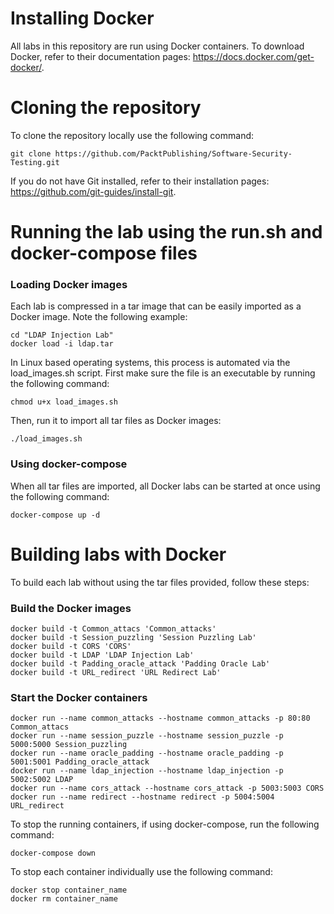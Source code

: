 # Installing Docker
All labs in this repository are run using Docker containers. To download Docker, refer to their documentation pages: https://docs.docker.com/get-docker/.

# Cloning the repository
To clone the repository locally use the following command:
```
git clone https://github.com/PacktPublishing/Software-Security-Testing.git
```

If you do not have Git installed, refer to their installation pages: https://github.com/git-guides/install-git.

# Running the lab using the run.sh and docker-compose files

### Loading Docker images
Each lab is compressed in a tar image that can be easily imported as a Docker image. Note the following example:
```
cd "LDAP Injection Lab"
docker load -i ldap.tar
```

In Linux based operating systems, this process is automated via the load_images.sh script. First make sure the file is an executable by running the following command:
```
chmod u+x load_images.sh
```
Then, run it to import all tar files as Docker images:
```
./load_images.sh
```

### Using docker-compose
When all tar files are imported, all Docker labs can be started at once using the following command:
```
docker-compose up -d
```

# Building labs with Docker
To build each lab without using the tar files provided, follow these steps:

### Build the Docker images
```
docker build -t Common_attacs 'Common_attacks' 
docker build -t Session_puzzling 'Session Puzzling Lab'
docker build -t CORS 'CORS'
docker build -t LDAP 'LDAP Injection Lab'
docker build -t Padding_oracle_attack 'Padding Oracle Lab'
docker build -t URL_redirect 'URL Redirect Lab'
```

### Start the Docker containers
```
docker run --name common_attacks --hostname common_attacks -p 80:80 Common_attacs
docker run --name session_puzzle --hostname session_puzzle -p 5000:5000 Session_puzzling
docker run --name oracle_padding --hostname oracle_padding -p 5001:5001 Padding_oracle_attack
docker run --name ldap_injection --hostname ldap_injection -p 5002:5002 LDAP
docker run --name cors_attack --hostname cors_attack -p 5003:5003 CORS
docker run --name redirect --hostname redirect -p 5004:5004 URL_redirect
```

To stop the running containers, if using docker-compose, run the following command:
```
docker-compose down
```
To stop each container individually use the following command:
```
docker stop container_name
docker rm container_name
```

